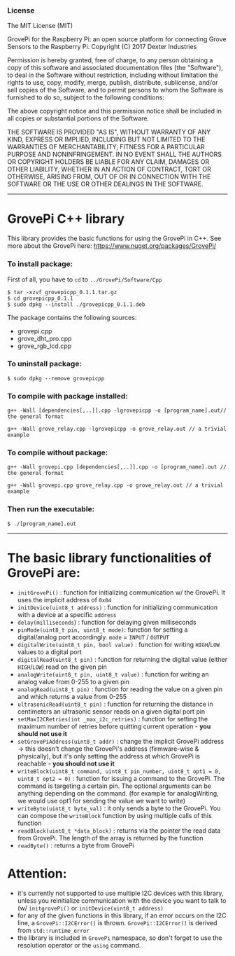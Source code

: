 ### License

The MIT License (MIT)

GrovePi for the Raspberry Pi: an open source platform for connecting Grove Sensors to the Raspberry Pi.
Copyright (C) 2017  Dexter Industries

Permission is hereby granted, free of charge, to any person obtaining a copy
of this software and associated documentation files (the "Software"), to deal
in the Software without restriction, including without limitation the rights
to use, copy, modify, merge, publish, distribute, sublicense, and/or sell
copies of the Software, and to permit persons to whom the Software is
furnished to do so, subject to the following conditions:

The above copyright notice and this permission notice shall be included in
all copies or substantial portions of the Software.

THE SOFTWARE IS PROVIDED "AS IS", WITHOUT WARRANTY OF ANY KIND, EXPRESS OR
IMPLIED, INCLUDING BUT NOT LIMITED TO THE WARRANTIES OF MERCHANTABILITY,
FITNESS FOR A PARTICULAR PURPOSE AND NONINFRINGEMENT. IN NO EVENT SHALL THE
AUTHORS OR COPYRIGHT HOLDERS BE LIABLE FOR ANY CLAIM, DAMAGES OR OTHER
LIABILITY, WHETHER IN AN ACTION OF CONTRACT, TORT OR OTHERWISE, ARISING FROM,
OUT OF OR IN CONNECTION WITH THE SOFTWARE OR THE USE OR OTHER DEALINGS IN
THE SOFTWARE.

---
# GrovePi C++ library

This library provides the basic functions for using the GrovePi in C++.
See more about the GrovePi here:  https://www.nuget.org/packages/GrovePi/

### To install package:
First of all, you have to `cd` to `../GrovePi/Software/Cpp`
```
$ tar -xzvf grovepicpp_0.1.1.tar.gz
$ cd grovepicpp_0.1.1
$ sudo dpkg --install ./grovepicpp_0.1.1.deb
```

The package contains the following sources:
* grovepi.cpp
* grove_dht_pro.cpp
* grove_rgb_lcd.cpp

### To uninstall package:
```
$ sudo dpkg --remove grovepicpp
```

### To compile with package installed:
```
g++ -Wall [dependencies[,..]].cpp -lgrovepicpp -o [program_name].out// the general format
```
```
g++ -Wall grove_relay.cpp -lgrovepicpp -o grove_relay.out // a trivial example
```

### To compile without package:
```
g++ -Wall grovepi.cpp [dependencies[,..]].cpp -o [program_name].out // the general format
```
```
g++ -Wall grovepi.cpp grove_relay.cpp -o grove_relay.out // a trivial example
```

### Then run the executable:
```
$ ./[program_name].out
```
---
# The basic library functionalities of GrovePi are:
* `initGrovePi()` : function for initializing communication w/ the GrovePi. It uses the implicit address of `0x04`
* `initDevice(uint8_t address)` : function for initializing communication with a device at a specific `address`
* `delay(milliseconds`) : function for delaying given milliseconds
* `pinMode(uint8_t pin, uint8_t mode)`: function for setting a digital/analog port accordingly. `mode` = `INPUT` / `OUTPUT`
* `digitalWrite(uint8_t pin, bool value)` : function for writing `HIGH`/`LOW` values to a digital port
* `digitalRead(uint8_t pin)` : function for returning the digital value (either `HIGH`/`LOW`) read on the given pin
* `analogWrite(uint8_t pin, uint8_t value)` : function for writing an analog value from 0-255 to a given pin
* `analogRead(uint8_t pin)` : function for reading the value on a given pin and which returns a value from 0-255
* `ultrasonicRead(uint8_t pin)` : function for returning the distance in centimeters an ultrasonic sensor reads on a given digital port pin
* `setMaxI2CRetries(int _max_i2c_retries)` : function for setting the maximum number of retries before quitting current operation - **you should not use it**
* `setGrovePiAddress(uint8_t addr)` : change the implicit GrovePi address -> this doesn't change the GrovePi's address (firmware-wise & physically), but it's only setting the address at which GrovePi is reachable - **you should not use it**
* `writeBlock(uint8_t command, uint8_t pin_number, uint8_t opt1 = 0, uint8_t opt2 = 0)` : function for issuing a command to the GrovePi. The command is targeting a certain pin. The optional arguments can be anything depending on the command. (for example for analogWriting, we would use opt1 for sending the value we want to write)
* `writeByte(uint8_t byte_val)` : it only sends a byte to the GrovePi. You can compose the `writeBlock` function by using multiple calls of this function
* `readBlock(uint8_t *data_block)` : returns via the pointer the read data from GrovePi. The length of the array is returned by the function
* `readByte()` : returns a byte from GrovePi

# Attention:
* it's currently not supported to use multiple I2C devices with this library, unless you reinitialize communication with the device you want to talk to (w/ `initgrovePi()` or `initDevice(uint8_t address)`
* for any of the given functions in this library, if an error occurs on the I2C line, a `GrovePi::I2CError()` is thrown. `GrovePi::I2CError()` is derived from `std::runtime_error`
* the library is included in `GrovePi` namespace, so don't forget to use the resolution operator or the `using` command.
